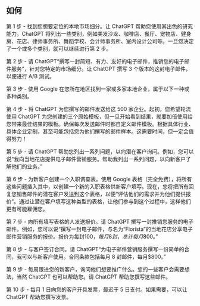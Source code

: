 ## 如何

第 1 步 - 找到您想要定位的本地市场细分。让 ChatGPT 帮助您使用其出色的研究能力。ChatGPT 将列出一些类别，例如美发沙龙、咖啡店、餐厅、宠物店、健身房、花店、律师事务所、舞蹈学校、会计师事务所、室内设计公司等。一旦您决定了一个或多个类别，就可以继续进行第 2 步。

第 2 步 - 请 ChatGPT“撰写一封简短、有力、友好的电子邮件，推销您的电子邮件服务”，针对您特定的市场细分。让 ChatGPT 撰写 3 个版本的这封电子邮件，以便进行 A/B 测试。

第 3 步 - 使用 Google 在您所在地区找到一家或多家本地企业，属于以下一种或多种类别。

第 4 步 - 将 ChatGPT 为您撰写的邮件发送给这 500 家企业。起初，您希望轮流使用 ChatGPT 为您创建的三个原始模板，但一旦开始看到结果，就要加倍使用给您带来最佳结果的模板。确保每次发送邮件时都自定义邮件模板。根据具体行业、具体企业定制，甚至可能包括您为他们撰写的邮件样本。这需要时间，但一定会值得努力！

第 5 步 - 请 ChatGPT 帮助您列出一系列问题，以向潜在客户询问。例如，您可以说“我向当地花店提供电子邮件营销服务。帮助我列出一系列问题，以向新客户了解他们的业务。”

第 6 步 - 为新客户创建一个入职调查表。使用 Google 表格（完全免费），将所有这些问题插入其中，以创建一个新的入职表格供新客户填写。现在，您将把所有回复您销售邮件的潜在客户发送到这个表格，以便“评估他们的需求并为他们提供报价”。通过让潜在客户填写这种类型的表格，让他们参与到这个过程中，这样他们更有可能雇佣您。

第 7 步 - 向所有填写表格的人发送报价。请 ChatGPT 撰写一封推销您服务的电子邮件。例如，您可以说“撰写一封电子邮件，与名为“Florista”的当地花店分享电子邮件营销服务的报价。报价为每封$100，每月 8 封，总计每月$800。”

第 8 步 - 与客户签订合同。请 ChatGPT“为电子邮件营销服务撰写一份简单的合同，我可以与新客户使用。合同条款包括每月 8 封邮件，每月$800。”

第 9 步 - 每周跟进您的新客户，询问他们想要推广什么。您的一些客户会需要想法，当然 ChatGPT 也可以帮助您。请 ChatGPT 帮助您撰写这些邮件。

第 10 步 - 每月 1 日向您的客户开具发票，最迟于 5 日支付。如果需要，可以让 ChatGPT 帮助您撰写发票。
